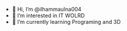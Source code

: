 - 👋 Hi, I’m @ilhammaulna004
- 👀 I’m interested in IT WOLRD
- 🌱 I’m currently learning Programing and 3D

<!---
ilhammaulna004/ilhammaulna004 is a ✨ special ✨ repository because its `README.md` (this file) appears on your GitHub profile.
You can click the Preview link to take a look at your changes.
--->
